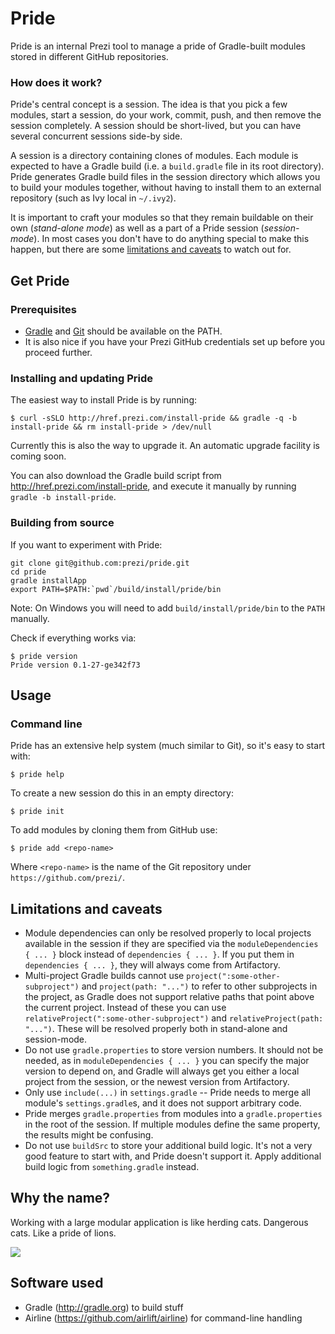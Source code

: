 Pride
=====

Pride is an internal Prezi tool to manage a pride of Gradle-built modules stored in different GitHub repositories.

### How does it work?

Pride's central concept is a session. The idea is that you pick a few modules, start a session, do your work, commit, push, and then remove the session completely. A session should be short-lived, but you can have several concurrent sessions side-by side.

A session is a directory containing clones of modules. Each module is expected to have a Gradle build (i.e. a `build.gradle` file in its root directory). Pride generates Gradle build files in the session directory which allows you to build your modules together, without having to install them to an external repository (such as Ivy local in `~/.ivy2`).

It is important to craft your modules so that they remain buildable on their own (*stand-alone mode*) as well as a part of a Pride session (*session-mode*). In most cases you don't have to do anything special to make this happen, but there are some [limitations and caveats](#limitations-and-caveats) to watch out for.

## Get Pride

### Prerequisites

* [Gradle](http://gradle.org/) and [Git](http://git-scm.org/) should be available on the PATH.
* It is also nice if you have your Prezi GitHub credentials set up before you proceed further.

### Installing and updating Pride

The easiest way to install Pride is by running:

    $ curl -sSLO http://href.prezi.com/install-pride && gradle -q -b install-pride && rm install-pride > /dev/null

Currently this is also the way to upgrade it. An automatic upgrade facility is coming soon.

You can also download the Gradle build script from http://href.prezi.com/install-pride, and execute it manually by running `gradle -b install-pride`.

### Building from source

If you want to experiment with Pride:

```shell
git clone git@github.com:prezi/pride.git
cd pride
gradle installApp
export PATH=$PATH:`pwd`/build/install/pride/bin
```

Note: On Windows you will need to add `build/install/pride/bin` to the `PATH` manually.

Check if everything works via:

    $ pride version
    Pride version 0.1-27-ge342f73

## Usage

### Command line

Pride has an extensive help system (much similar to Git), so it's easy to start with:

    $ pride help

To create a new session do this in an empty directory:

    $ pride init

To add modules by cloning them from GitHub use:

    $ pride add <repo-name>

Where `<repo-name>` is the name of the Git repository under `https://github.com/prezi/`.

## Limitations and caveats

* Module dependencies can only be resolved properly to local projects available in the session if they are specified via the `moduleDependencies { ... }` block instead of `dependencies { ... }`. If you put them in `dependencies { ... }`, they will always come from Artifactory.
* Multi-project Gradle builds cannot use `project(":some-other-subproject")` and `project(path: "...")` to refer to other subprojects in the project, as Gradle does not support relative paths that point above the current project. Instead of these you can use `relativeProject(":some-other-subproject")` and `relativeProject(path: "...")`. These will be resolved properly both in stand-alone and session-mode.
* Do not use `gradle.properties` to store version numbers. It should not be needed, as in `moduleDependencies { ... }` you can specify the major version to depend on, and Gradle will always get you either a local project from the session, or the newest version from Artifactory.
* Only use `include(...)` in `settings.gradle` -- Pride needs to merge all module's `settings.gradle`s, and it does not support arbitrary code.
* Pride merges `gradle.properties` from modules into a `gradle.properties` in the root of the session. If multiple modules define the same property, the results might be confusing.
* Do not use `buildSrc` to store your additional build logic. It's not a very good feature to start with, and Pride doesn't support it. Apply additional build logic from `something.gradle` instead.

## Why the name?

Working with a large modular application is like herding cats. Dangerous cats. Like a pride of lions.

![](http://i62.tinypic.com/2hs3g4o.jpg)

## Software used

* Gradle (http://gradle.org) to build stuff
* Airline (https://github.com/airlift/airline) for command-line handling
